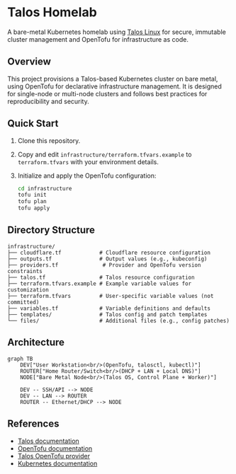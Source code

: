 # Talos Homelab

A bare-metal Kubernetes homelab using [Talos Linux](https://www.talos.dev/docs/) for secure, immutable cluster management and OpenTofu for infrastructure as code.

## Overview

This project provisions a Talos-based Kubernetes cluster on bare metal, using OpenTofu for declarative infrastructure management. It is designed for single-node or multi-node clusters and follows best practices for reproducibility and security.

## Quick Start

1. Clone this repository.
2. Copy and edit `infrastructure/terraform.tfvars.example` to `terraform.tfvars` with your environment details.
3. Initialize and apply the OpenTofu configuration:

	 ```sh
	 cd infrastructure
	 tofu init
	 tofu plan
	 tofu apply
	 ```

## Directory Structure

```
infrastructure/
├── cloudflare.tf            # Cloudflare resource configuration
├── outputs.tf               # Output values (e.g., kubeconfig)
├── providers.tf              # Provider and OpenTofu version constraints
├── talos.tf                 # Talos resource configuration
├── terraform.tfvars.example # Example variable values for customization
├── terraform.tfvars         # User-specific variable values (not committed)
├── variables.tf             # Variable definitions and defaults
├── templates/               # Talos config and patch templates
└── files/                   # Additional files (e.g., config patches)
```

## Architecture

```mermaid
graph TB
	DEV["User Workstation<br/>(OpenTofu, talosctl, kubectl)"]
	ROUTER["Home Router/Switch<br/>(DHCP + LAN + Local DNS)"]
	NODE["Bare Metal Node<br/>(Talos OS, Control Plane + Worker)"]

	DEV -- SSH/API --> NODE
	DEV -- LAN --> ROUTER
	ROUTER -- Ethernet/DHCP --> NODE
```

## References

- [Talos documentation](https://www.talos.dev/docs/)
- [OpenTofu documentation](https://opentofu.org/docs/)
- [Talos OpenTofu provider](https://registry.opentofu.org/providers/siderolabs/talos/latest/docs)
- [Kubernetes documentation](https://kubernetes.io/docs/)
